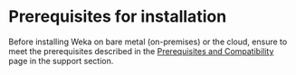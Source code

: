 # Prerequisites for installation

Before installing Weka on bare metal (on-premises) or the cloud, ensure to meet the prerequisites described in the [Prerequisites and Compatibility](../support/prerequisites-and-compatibility.md) page in the support section.
